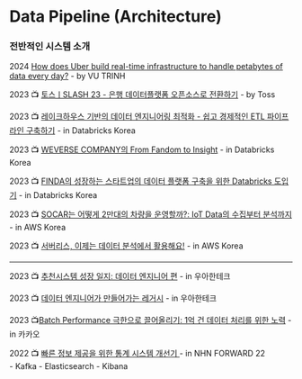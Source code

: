 # Data Pipeline (Architecture)

### 전반적인 시스템 소개

2024 [How does Uber build real-time infrastructure to handle petabytes of data every day?](https://vutr.substack.com/p/i-spent-7-hours-understanding-ubers?utm\_source=profile\&utm\_medium=reader2) - by VU TRINH

2023 :tv: [토스ㅣSLASH 23 - 은행 데이터플랫폼 오픈소스로 전환하기](https://www.youtube.com/watch?v=RjsG-zKMuX8) - by Toss

2023 :tv: [레이크하우스 기반의 데이터 엔지니어링 최적화 - 쉽고 경제적인 ETL 파이프라인 구축하기](https://www.youtube.com/watch?v=PYDUEktRMHI) - in Databricks Korea

2023 :tv: [WEVERSE COMPANY의 From Fandom to Insight](https://www.youtube.com/watch?v=-q\_0yrmQIyU) - in Databricks Korea

2023 :tv: [FINDA의 성장하는 스타트업의 데이터 플랫폼 구축을 위한 Databricks 도입기](https://www.youtube.com/watch?v=\_tJjU\_oK2Fw) - in Databricks Korea

2023 :tv: [SOCAR는 어떻게 2만대의 차량을 운영할까?: IoT Data의 수집부터 분석까지](https://www.youtube.com/watch?v=gZElFqytfac) - in AWS Korea

2023 :tv: [서버리스, 이제는 데이터 분석에서 활용해요!](https://www.youtube.com/watch?v=3g3Ktof3VjQ) - in AWS Korea

***

2023 :tv: [추천시스템 성장 일지: 데이터 엔지니어 편](https://www.youtube.com/watch?v=x49PqlAQC3U) - in 우아한테크

2023 :tv: [데이터 엔지니어가 만들어가는 레거시](https://www.youtube.com/watch?v=lbsGKOnXshw) - in 우아한테크

2023 :tv:[Batch Performance 극한으로 끌어올리기: 1억 건 데이터 처리를 위한 노력](https://www.youtube.com/watch?v=2IIwQDIi3ys) - in 카카오

2022 :tv: [빠른 정보 제공을 위한 통계 시스템 개선기 ](https://www.youtube.com/watch?v=kZnWWq\_HzdM)- in NHN FORWARD 22\
&#x20; \- Kafka - Elasticsearch - Kibana

